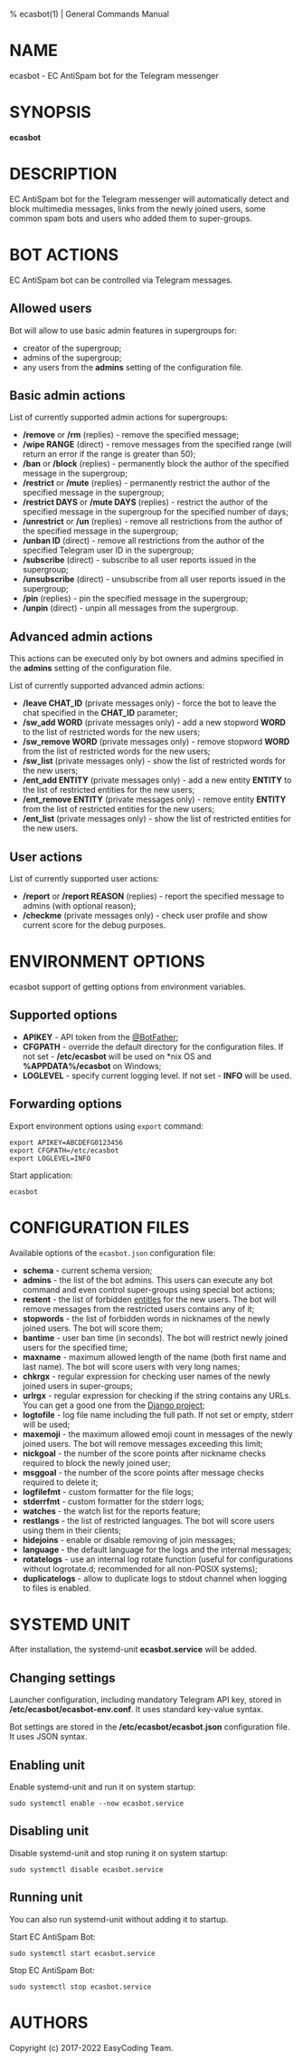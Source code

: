 % ecasbot(1) | General Commands Manual

# NAME

ecasbot - EC AntiSpam bot for the Telegram messenger 

# SYNOPSIS

**ecasbot**

# DESCRIPTION

EC AntiSpam bot for the Telegram messenger will automatically detect and block multimedia messages, links from the newly joined users, some common spam bots and users who added them to super-groups.

# BOT ACTIONS

EC AntiSpam bot can be controlled via Telegram messages.

## Allowed users

Bot will allow to use basic admin features in supergroups for:

  * creator of the supergroup;
  * admins of the supergroup;
  * any users from the **admins** setting of the configuration file.

## Basic admin actions

List of currently supported admin actions for supergroups:

  * **/remove** or **/rm** (replies) - remove the specified message;
  * **/wipe RANGE** (direct) - remove messages from the specified range (will return an error if the range is greater than 50);
  * **/ban** or **/block** (replies) - permanently block the author of the specified message in the supergroup;
  * **/restrict** or **/mute** (replies) - permanently restrict the author of the specified message in the supergroup;
  * **/restrict DAYS** or **/mute DAYS** (replies) - restrict the author of the specified message in the supergroup for the specified number of days;
  * **/unrestrict** or **/un** (replies) - remove all restrictions from the author of the specified message in the supergroup;
  * **/unban ID** (direct) - remove all restrictions from the author of the specified Telegram user ID in the supergroup;
  * **/subscribe** (direct) - subscribe to all user reports issued in the supergroup;
  * **/unsubscribe** (direct) - unsubscribe from all user reports issued in the supergroup;
  * **/pin** (replies) - pin the specified message in the supergroup;
  * **/unpin** (direct) - unpin all messages from the supergroup.

## Advanced admin actions

This actions can be executed only by bot owners and admins specified in the **admins** setting of the configuration file.

List of currently supported advanced admin actions:

  * **/leave CHAT_ID** (private messages only) - force the bot to leave the chat specified in the **CHAT_ID** parameter;
  * **/sw_add WORD** (private messages only) - add a new stopword **WORD** to the list of restricted words for the new users;
  * **/sw_remove WORD** (private messages only) - remove stopword **WORD** from the list of restricted words for the new users;
  * **/sw_list** (private messages only) - show the list of restricted words for the new users;
  * **/ent_add ENTITY** (private messages only) - add a new entity **ENTITY** to the list of restricted entities for the new users;
  * **/ent_remove ENTITY** (private messages only) - remove entity **ENTITY** from the list of restricted entities for the new users;
  * **/ent_list** (private messages only) - show the list of restricted entities for the new users.

## User actions

List of currently supported user actions:

  * **/report** or **/report REASON** (replies) - report the specified message to admins (with optional reason);
  * **/checkme** (private messages only) - check user profile and show current score for the debug purposes.

# ENVIRONMENT OPTIONS

ecasbot support of getting options from environment variables.

## Supported options

  * **APIKEY** - API token from the [\@BotFather](https://t.me/BotFather);
  * **CFGPATH** - override the default directory for the configuration files. If not set - **/etc/ecasbot** will be used on \*nix OS and **%APPDATA%/ecasbot** on Windows;
  * **LOGLEVEL** - specify current logging level. If not set - **INFO** will be used.

## Forwarding options

Export environment options using `export` command:

```
export APIKEY=ABCDEFG0123456
export CFGPATH=/etc/ecasbot
export LOGLEVEL=INFO
```

Start application:

```
ecasbot
```

# CONFIGURATION FILES

Available options of the `ecasbot.json` configuration file:

  * **schema** - current schema version;
  * **admins** - the list of the bot admins. This users can execute any bot command and even control super-groups using special bot actions;
  * **restent** - the list of forbidden [entitles](https://core.telegram.org/bots/api#messageentity) for the new users. The bot will remove messages from the restricted users contains any of it;
  * **stopwords** - the list of forbidden words in nicknames of the newly joined users. The bot will score them;
  * **bantime** - user ban time (in seconds). The bot will restrict newly joined users for the specified time;
  * **maxname** - maximum allowed length of the name (both first name and last name). The bot will score users with very long names;
  * **chkrgx** - regular expression for checking user names of the newly joined users in super-groups;
  * **urlrgx** - regular expression for checking if the string contains any URLs. You can get a good one from the [Django project](https://github.com/django/django/blob/stable/1.3.x/django/core/validators.py#L45);
  * **logtofile** - log file name including the full path. If not set or empty, stderr will be used;
  * **maxemoji** - the maximum allowed emoji count in messages of the newly joined users. The bot will remove messages exceeding this limit;
  * **nickgoal** - the number of the score points after nickname checks required to block the newly joined user;
  * **msggoal** - the number of the score points after message checks required to delete it;
  * **logfilefmt** - custom formatter for the file logs;
  * **stderrfmt** - custom formatter for the stderr logs;
  * **watches** - the watch list for the reports feature;
  * **restlangs** - the list of restricted languages. The bot will score users using them in their clients;
  * **hidejoins** - enable or disable removing of join messages;
  * **language** - the default language for the logs and the internal messages;
  * **rotatelogs** - use an internal log rotate function (useful for configurations without logrotate.d; recommended for all non-POSIX systems);
  * **duplicatelogs** - allow to duplicate logs to stdout channel when logging to files is enabled.

# SYSTEMD UNIT

After installation, the systemd-unit **ecasbot.service** will be added.

## Changing settings

Launcher configuration, including mandatory Telegram API key, stored in **/etc/ecasbot/ecasbot-env.conf**. It uses standard key-value syntax.

Bot settings are stored in the **/etc/ecasbot/ecasbot.json** configuration file. It uses JSON syntax.

## Enabling unit

Enable systemd-unit and run it on system startup:

```
sudo systemctl enable --now ecasbot.service
```

## Disabling unit

Disable systemd-unit and stop runing it on system startup:

```
sudo systemctl disable ecasbot.service
```

## Running unit

You can also run systemd-unit without adding it to startup.

Start EC AntiSpam Bot:

```
sudo systemctl start ecasbot.service
```

Stop EC AntiSpam Bot:

```
sudo systemctl stop ecasbot.service
```

# AUTHORS

Copyright (c) 2017-2022 EasyCoding Team.
